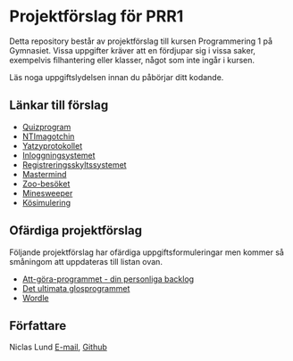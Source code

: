 # Projektförslag för PRR1

Detta repository består av projektförslag till kursen Programmering 1 på Gymnasiet. Vissa uppgifter kräver att en fördjupar sig i vissa saker, exempelvis filhantering eller klasser, något som inte ingår i kursen.

Läs noga uppgiftslydelsen innan du påbörjar ditt kodande.

## Länkar till förslag

- [Quizprogram](https://github.com/ntinacklund/quiz_template)
- [NTImagotchin](https://github.com/ntinacklund/tamagotchi_template)
- [Yatzyprotokollet](https://github.com/ntinacklund/yatzy_template)
- [Inloggningsystemet](https://github.com/ntinacklund/login_system_template)
- [Registreringsskyltssystemet](https://github.com/ntinacklund/car_registry_template)
- [Mastermind](https://github.com/ntinacklund/mastermind_template)
- [Zoo-besöket](https://github.com/ntinacklund/zoo_template)
- [Minesweeper](https://github.com/ntinacklund/minesweeper_template)
- [Kösimulering](https://github.com/ntinacklund/queue_simulator_template)

## Ofärdiga projektförslag

Följande projektförslag har ofärdiga uppgiftsformuleringar men kommer så småningom att uppdateras till listan ovan.

- [Att-göra-programmet - din personliga backlog](https://github.com/ntinacklund/to_do_list_template)
- [Det ultimata glosprogrammet](github.com/ntinacklund/glossary_template)
- [Wordle](https://github.com/ntinacklund/wordle_template)

## Författare
Niclas Lund [E-mail](niclas.lund@ntig.se), [Github](github.com/ntinacklund)
